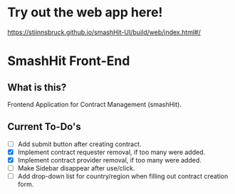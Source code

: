 # Try out the web app here!
https://stiinnsbruck.github.io/smashHit-UI/build/web/index.html#/

# SmashHit Front-End

## What is this?
Frontend Application for Contract Management (smashHit).

## Current To-Do's
- [ ] Add submit button after creating contract.
- [X] Implement contract requester removal, if too many were added.
- [X] Implement contract provider removal, if too many were added.
- [ ] Make Sidebar disappear after use/click.
- [ ] Add drop-down list for country/region when filling out contract creation form.
